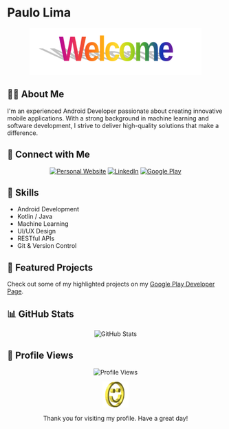 # Paulo Lima

<div align="center">
  <img src="https://raw.githubusercontent.com/paulolima18/paulolima18/main/assets/default.png" alt="Welcome" width="400">
</div>

## 👨‍💻 About Me

I'm an experienced Android Developer passionate about creating innovative mobile applications. With a strong background in machine learning and software development, I strive to deliver high-quality solutions that make a difference.

## 🔗 Connect with Me

<div align="center">

[![Personal Website](https://img.shields.io/badge/Website-paulolima18.github.io-blue?style=for-the-badge&logo=google-chrome)](https://paulolima18.github.io)
[![LinkedIn](https://img.shields.io/badge/LinkedIn-lima--paulo-blue?style=for-the-badge&logo=linkedin)](https://www.linkedin.com/in/lima-paulo/)
[![Google Play](https://img.shields.io/badge/Google%20Play-My%20Apps-green?style=for-the-badge&logo=google-play)](https://play.google.com/store/apps/dev?id=4878945718056682154)

</div>

## 💼 Skills

- Android Development
- Kotlin / Java
- Machine Learning
- UI/UX Design
- RESTful APIs
- Git & Version Control

## 🌟 Featured Projects

Check out some of my highlighted projects on my [Google Play Developer Page](https://play.google.com/store/apps/dev?id=4878945718056682154).

## 📊 GitHub Stats

<div align="center">

![GitHub Stats](https://github-readme-stats.vercel.app/api?username=paulolima18&show_icons=true&theme=dark)

</div>

## 👀 Profile Views

<div align="center">

![Profile Views](https://profile-counter.glitch.me/paulolima18/count.svg)

</div>

<div align="center">
  <img src="https://raw.githubusercontent.com/paulolima18/paulolima18/main/assets/smile.gif" alt="Smiley" width="60">
  <p>Thank you for visiting my profile. Have a great day!</p>
</div>
